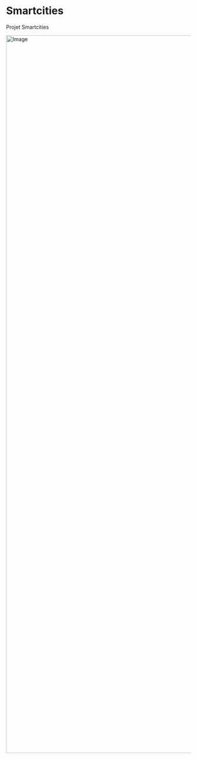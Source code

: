 # Smartcities
Projet Smartcities 

<img width="2968" height="1958" alt="Image" src="https://github.com/user-attachments/assets/735e7450-b1f7-4bb8-877e-ffe367add75a" />
